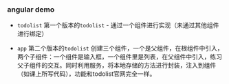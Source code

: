 ### angular demo

+ `todolist` 第一个版本的`todolist` - 通过一个组件进行实现（未通过其他组件进行绑定）


+ `app` 第二个版本的`todolist` 创建三个组件，一个是父组件，在根组件中引入，两个子组件：一个组件是输入框，一个组件里是列表，在父组件中引入，练习父子组件的交互。同时利用服务，将本地存储的方法进行封装，注入到组件（如课上所写代码），功能和todolist官网完全一样。